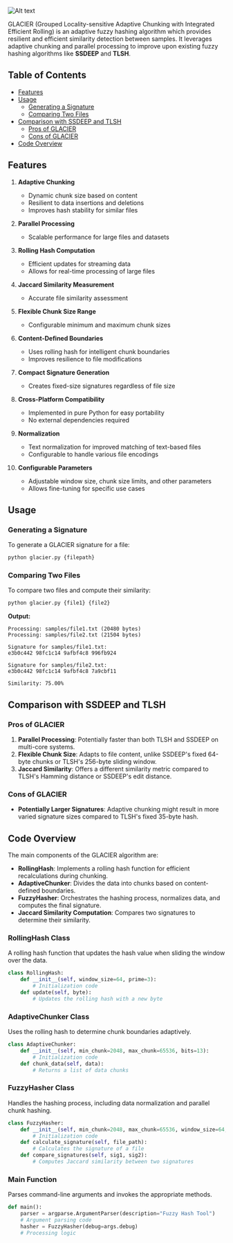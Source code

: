 ![Alt text](https://i.ibb.co/gVSWXMZ/phonto.jpg)

GLACIER (Grouped Locality-sensitive Adaptive Chunking with Integrated Efficient Rolling) is an adaptive fuzzy hashing algorithm which provides resilient and efficient similarity detection between samples. It leverages adaptive chunking and parallel processing to improve upon existing fuzzy hashing algorithms like **SSDEEP** and **TLSH**.

## Table of Contents

- [Features](#features)
- [Usage](#usage)
  - [Generating a Signature](#generating-a-signature)
  - [Comparing Two Files](#comparing-two-files)
- [Comparison with SSDEEP and TLSH](#comparison-with-ssdeep-and-tlsh)
  - [Pros of GLACIER](#pros-of-glacier)
  - [Cons of GLACIER](#cons-of-glacier)
- [Code Overview](#code-overview)

## Features

1. **Adaptive Chunking**
   - Dynamic chunk size based on content
   - Resilient to data insertions and deletions
   - Improves hash stability for similar files

2. **Parallel Processing**
   - Scalable performance for large files and datasets

3. **Rolling Hash Computation**
   - Efficient updates for streaming data
   - Allows for real-time processing of large files

4. **Jaccard Similarity Measurement**
   - Accurate file similarity assessment

5. **Flexible Chunk Size Range**
   - Configurable minimum and maximum chunk sizes

6. **Content-Defined Boundaries**
   - Uses rolling hash for intelligent chunk boundaries
   - Improves resilience to file modifications

7. **Compact Signature Generation**
   - Creates fixed-size signatures regardless of file size

8. **Cross-Platform Compatibility**
   - Implemented in pure Python for easy portability
   - No external dependencies required

9. **Normalization**
   - Text normalization for improved matching of text-based files
   - Configurable to handle various file encodings

10. **Configurable Parameters**
    - Adjustable window size, chunk size limits, and other parameters
    - Allows fine-tuning for specific use cases


## Usage

### Generating a Signature

To generate a GLACIER signature for a file:

```bash
python glacier.py {filepath}
```

### Comparing Two Files

To compare two files and compute their similarity:

```bash
python glacier.py {file1} {file2}
```

**Output:**

```
Processing: samples/file1.txt (20480 bytes)
Processing: samples/file2.txt (21504 bytes)

Signature for samples/file1.txt:
e3b0c442 98fc1c14 9afbf4c8 996fb924

Signature for samples/file2.txt:
e3b0c442 98fc1c14 9afbf4c8 7a9cbf11

Similarity: 75.00%
```

## Comparison with SSDEEP and TLSH

### Pros of GLACIER

1. **Parallel Processing**: Potentially faster than both TLSH and SSDEEP on multi-core systems.
2. **Flexible Chunk Size**: Adapts to file content, unlike SSDEEP's fixed 64-byte chunks or TLSH's 256-byte sliding window.
3. **Jaccard Similarity**: Offers a different similarity metric compared to TLSH's Hamming distance or SSDEEP's edit distance.

### Cons of GLACIER

- **Potentially Larger Signatures**: Adaptive chunking might result in more varied signature sizes compared to TLSH's fixed 35-byte hash.


## Code Overview

The main components of the GLACIER algorithm are:

- **RollingHash**: Implements a rolling hash function for efficient recalculations during chunking.
- **AdaptiveChunker**: Divides the data into chunks based on content-defined boundaries.
- **FuzzyHasher**: Orchestrates the hashing process, normalizes data, and computes the final signature.
- **Jaccard Similarity Computation**: Compares two signatures to determine their similarity.

### RollingHash Class

A rolling hash function that updates the hash value when sliding the window over the data.

```python
class RollingHash:
    def __init__(self, window_size=64, prime=3):
        # Initialization code
    def update(self, byte):
        # Updates the rolling hash with a new byte
```

### AdaptiveChunker Class

Uses the rolling hash to determine chunk boundaries adaptively.

```python
class AdaptiveChunker:
    def __init__(self, min_chunk=2048, max_chunk=65536, bits=13):
        # Initialization code
    def chunk_data(self, data):
        # Returns a list of data chunks
```

### FuzzyHasher Class

Handles the hashing process, including data normalization and parallel chunk hashing.

```python
class FuzzyHasher:
    def __init__(self, min_chunk=2048, max_chunk=65536, window_size=64, debug=False):
        # Initialization code
    def calculate_signature(self, file_path):
        # Calculates the signature of a file
    def compare_signatures(self, sig1, sig2):
        # Computes Jaccard similarity between two signatures
```

### Main Function

Parses command-line arguments and invokes the appropriate methods.

```python
def main():
    parser = argparse.ArgumentParser(description="Fuzzy Hash Tool")
    # Argument parsing code
    hasher = FuzzyHasher(debug=args.debug)
    # Processing logic
```

